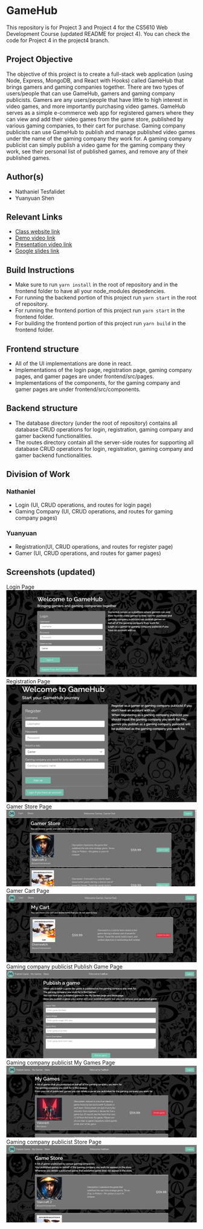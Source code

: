 # GameHub

This repository is for Project 3 and Project 4 for the CS5610 Web Development Course (updated README for project 4).
You can check the code for Project 4 in the project4 branch. 

## Project Objective

The objective of this project is to create a full-stack web application (using Node, Express, MongoDB, and React with Hooks) called GameHub that brings gamers and gaming companies together. There are two types of users/people that can use GameHub, gamers and gaming company publicists. Gamers are any users/people that have little to high interest in video games, and more importantly purchasing video games. GameHub serves as a simple e-commerce web app for registered gamers where they can view and add their video games from the game store, published by various gaming companies, to their cart for purchase. Gaming company publicists can use GameHub to publish and manage published video games under the name of the gaming company they work for. A gaming company publicist can simply publish a video game for the gaming company they work, see their personal list of published games, and remove any of their published games.   

## Author(s)

- Nathaniel Tesfalidet
- Yuanyuan Shen

## Relevant Links
- [Class website link](https://johnguerra.co/classes/webDevelopment_fall_2021/)
- [Demo video link](https://drive.google.com/file/d/1EqrR9VoNFhEyjwyaxW_WUQ7wSPgvu8CL/view?usp=sharing)
- [Presentation video link](https://drive.google.com/file/d/1EqrR9VoNFhEyjwyaxW_WUQ7wSPgvu8CL/view?usp=sharing)
- [Google slides link](https://docs.google.com/presentation/d/1TRGKGfJ2ceX-pgnCyVp-XvWe8_KKmyiVWcP-NMTX414/edit?usp=sharing)

## Build Instructions
- Make sure to run `yarn install` in the root of repository and in the frontend folder to have all your node_modules depedencies.
- For running the backend portion of this project run `yarn start` in the root of repository.
- For running the frontend portion of this project run `yarn start` in the frontend folder.
- For building the frontend portion of this project run `yarn build` in the frontend folder.

## Frontend structure
- All of the UI implementations are done in react.
- Implementations of the login page, registration page, gaming company pages, and gamer pages are under frontend/src/pages.
- Implementations of the components, for the gaming company and gamer pages are under frontend/src/components. 

## Backend structure
- The database directory (under the root of repository) contains all database CRUD operations for login, registration, gaming company and gamer backend functionalities.
- The routes directory contain all the server-side routes for supporting all database CRUD operations for login, registration, gaming company and gamer backend functionalities. 

## Division of Work
### Nathaniel
- Login (UI, CRUD operations, and routes for login page)
- Gaming Company (UI, CRUD operations, and routes for gaming company pages) 

### Yuanyuan
- Registration(UI, CRUD operations, and routes for register page)
- Gamer (UI, CRUD operations, and routes for gamer pages)

## Screenshots (updated)
Login Page
![Login page screenshot](./frontend/src/images/screenshots/LoginPageScreenshot.jpg)
Registration Page
![Register page screenshot](./frontend/src/images/screenshots/RegisterPageScreenshot.jpg)
Gamer Store Page
![Gamer page 1 screenshot](./frontend/src/images/screenshots/GamerPageScreenshot1.jpg)
Gamer Cart Page
![Gamer page 2 screenshot](./frontend/src/images/screenshots/GamerPageScreenshot2.jpg)
Gaming company publicist Publish Game Page
![Gaming company page 1 screenshot](./frontend/src/images/screenshots/GamingCompanyPageScreenshot1.jpg)
Gaming company publicist My Games Page
![Gaming company page 2 screenshot](./frontend/src/images/screenshots/GamingCompanyPageScreenshot2.jpg)
Gaming company publicist Store Page
![Gaming company page 3 screenshot](./frontend/src/images/screenshots/GamingCompanyPageScreenshot3.jpg)



